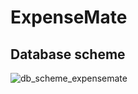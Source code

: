 # ExpenseMate

## Database scheme
![db_scheme_expensemate](https://github.com/user-attachments/assets/2378376a-8d70-4b9a-b071-9a24df357e1c)
